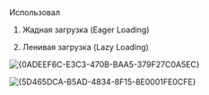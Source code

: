##

Использовал 
1. Жадная загрузка (Eager Loading)

2. Ленивая загрузка (Lazy Loading)

![{0ADEEF6C-E3C3-470B-BAA5-379F27C0A5EC}](https://github.com/user-attachments/assets/dce28d86-a6df-49dc-ba8e-3c14a7f2ab31)

![{5D465DCA-B5AD-4834-8F15-8E0001FE0CFE}](https://github.com/user-attachments/assets/ea733fb8-3b9a-4911-86d3-2649e1c2e320)

